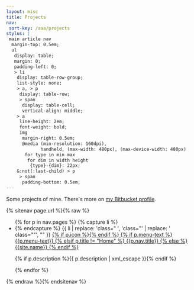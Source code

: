 ```yaml
---
layout: misc
title: Projects
nav:
 sort-key: /aaa/projects
stylus: |
 main article nav
  margin-top: 0.5em;
  ul
   display: table;
   margin: 0;
   padding-left: 0;
   > li
    display: table-row-group;
    list-style: none;
    > a, > p
     display: table-row;
     > span
      display: table-cell;
      vertical-align: middle;
    > a
     line-height: 2em;
     font-weight: bold;
     img
      margin-right: 0.5em;
      @media (min-resolution: 160dpi),
             handheld, (max-width: 480px), (max-device-width: 480px)
       for type in min max
        for dim in width height
         {type}-{dim}: 22px;
    &:not(:last-child) > p
     > span
      padding-bottom: 0.5em;
---
```


Some projects of mine.  There's more on
[my Bitbucket profile](http://code.s.zeid.me/).

<nav>
 {% sitenav page.url %}{% raw %}
 <ul>
 {% for p in nav.pages %}
  {% capture li %}
  <li class="{%if p.nav.current%} current{%elsif p.nav.parent%} parent{%endif%}{%if p.title == "Home"%} home{%endif%}{%if p.nav.has_children%} has-children{%endif%}">
  {% endcapture %}
  {{ li | replace: 'class=" ', 'class="' | replace: ' class=""', "" }}
   <a href="{%if p.nav.url%}{{p.nav.url|uri_escape}}{%else%}{%root%}{{p.nav.slug|uri_escape}}{%endif%}"{%if p.nav.target%} target="{{p.nav.target}}"{%endif%}>
    <span>{% if p.icon %}<img src="{% root %}{% if p.nav.dir != "/" %}{{ p.nav.dir }}{% endif %}/{{ p.icon }}" alt="" class="left" />{% endif %}</span>
   {% if p.menu-text %}
    <span>{{p.menu-text}}</span>
   {% elsif p.title != "Home" %}
    <span>{{p.nav.title}}</span>
   {% else %}
    <span>{{site.name}}</span>
   {% endif %}
   </a>
   <p>
    <span></span>
    <span>{% if p.description %}{{ p.description | xml_escape }}{% endif %}</span>
   </p>
  </li>
 {% endfor %}
 </ul>
 {% endraw %}{% endsitenav %}
</nav>
